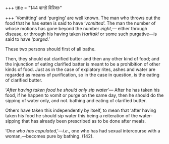 +++
title = "144 वान्तो विरिक्तः"

+++
‘Vomitting’ and ‘purging’ are well known. The man who throws out the
food that he has eaten is said to have ‘*vomitted*’. The man the number
of whose motions has gone beyond the number *eight*,— either through
disease, or through his having taken *Harītakī* or some such
purgative—is said to have ‘*purged*.’

These two persons should first of all bathe.

Then, they should eat clarified butter and then any other kind of food;
and the injunction of eating clarified batter is meant to be a
prohibition of other kinds of food. Just as in the case of expiatory
rites, ashes and water are regarded as means of purification, so in the
case in question, is the eating of clarified butter.

‘*After having taken food he should only sip water*’— After he has taken
his food, if he happen to vomit or purge on the same day, then he should
do the sipping of water only, and not. bathing and eating of clarified
butter.

Others have taken this independently by itself, to mean that ‘after
having taken his food he should sip water this being a reiteration of
the water-sipping that has already been prescribed as to be done after
meals.

‘*One who has copulated*,’—*i.e*., one who has had sexual intercourse
with a woman,—becomes pure by bathing. (142).


